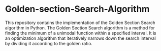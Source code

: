 # Golden-section-Search-Algorithm
This repository contains the implementation of the Golden Section Search algorithm in Python. The Golden Section Search algorithm is a method for finding the minimum of a unimodal function within a specified interval. It is an optimization algorithm that iteratively narrows down the search interval by dividing it according to the golden ratio.
